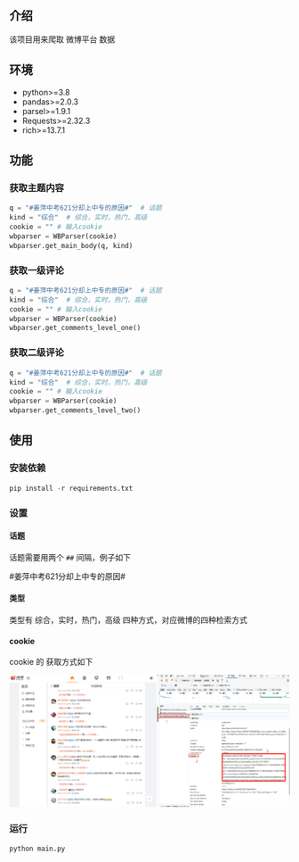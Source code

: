 ## 介绍

该项目用来爬取 微博平台 数据

## 环境

- python>=3.8
- pandas>=2.0.3
- parsel>=1.9.1
- Requests>=2.32.3
- rich>=13.7.1

## 功能

### 获取主题内容

```python
q = "#姜萍中考621分却上中专的原因#"  # 话题
kind = "综合"  # 综合，实时，热门，高级
cookie = "" # 输入cookie
wbparser = WBParser(cookie)
wbparser.get_main_body(q, kind)
```

### 获取一级评论

```python
q = "#姜萍中考621分却上中专的原因#"  # 话题
kind = "综合"  # 综合，实时，热门，高级
cookie = "" # 输入cookie
wbparser = WBParser(cookie)
wbparser.get_comments_level_one()
```

### 获取二级评论

```python
q = "#姜萍中考621分却上中专的原因#"  # 话题
kind = "综合"  # 综合，实时，热门，高级
cookie = "" # 输入cookie
wbparser = WBParser(cookie)
wbparser.get_comments_level_two()
```

## 使用

### 安装依赖

```python
pip install -r requirements.txt
```

### 设置

#### 话题

话题需要用两个 `##` 间隔，例子如下

\#姜萍中考621分却上中专的原因\#

#### 类型

类型有 综合，实时，热门，高级 四种方式，对应微博的四种检索方式

#### cookie

cookie 的 获取方式如下

![获取cookie](./Pic/1.png#pic_center)


### 运行

```python
python main.py
```



